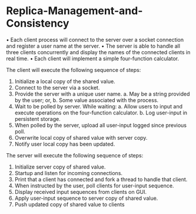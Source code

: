 # Replica-Management-and-Consistency

• Each client process will connect to the server over a socket connection and register a user name at the server. 
• The server is able to handle all three clients concurrently and display the names of the connected clients in real time.
• Each client will implement a simple four-function calculator.

The client will execute the following sequence of steps:
1. Initialize a local copy of the shared value.
2. Connect to the server via a socket.
3. Provide the server with a unique user name.
a. May be a string provided by the user; or,
b. Some value associated with the process.
4. Wait to be polled by server. While waiting:
a. Allow users to input and execute operations on the four-function calculator.
b. Log user-input in persistent storage.
5. When polled by the server, upload all user-input logged since previous poll.
6. Overwrite local copy of shared value with server copy.
7. Notify user local copy has been updated.


The server will execute the following sequence of steps:
1. Initialize server copy of shared value.
2. Startup and listen for incoming connections.
3. Print that a client has connected and fork a thread to handle that client.
4. When instructed by the user, poll clients for user-input sequence.
5. Display received input sequences from clients on GUI.
6. Apply user-input sequence to server copy of shared value.
7. Push updated copy of shared value to clients

